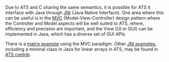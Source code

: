 Due to ATS and C sharing the same semantics, it is possible for ATS it interface with Java through [JNI](http://en.wikipedia.org/wiki/Java_Native_Interface) (Java Native Interface). One area where this can be useful is in the [MVC](http://en.wikipedia.org/wiki/Model%E2%80%93view%E2%80%93controller) (Model-View-Controller) design pattern where the Controller and Model aspects will be well suited to ATS, where, efficiency and precision are important, and the View (UI or GUI) can be implemented in Java, which has a diverse set of GUI APIs.

There is a [matrix example](../tree/master/doc/EXAMPLE/Java/matrix) using the MVC paradigm. Other [JNI examples](https://github.com/githwxi/ATS-Postiats-contrib/tree/master/contrib/JNI), including a minimal class in Java for linear arrays in ATS, may be found in [ATS contrib](Contrib). 